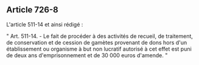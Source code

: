Article 726-8
----
L'article 511-14 et ainsi rédigé :

" Art. 511-14. - Le fait de procéder à des activités de recueil, de traitement,
de conservation et de cession de gamètes provenant de dons hors d'un
établissement ou organisme à but non lucratif autorisé à cet effet est puni de
deux ans d'emprisonnement et de 30 000 euros d'amende. "
